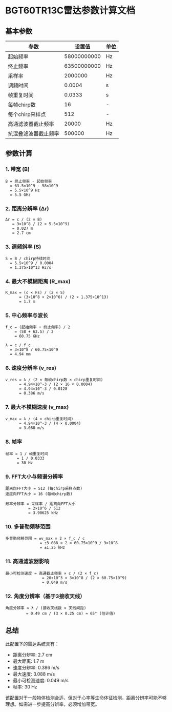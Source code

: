# BGT60TR13C雷达参数计算文档

## 基本参数

| 参数 | 设置值 | 单位 |
|------|--------|------|
| 起始频率 | 58000000000 | Hz |
| 终止频率 | 63500000000 | Hz |
| 采样率 | 2000000 | Hz |
| 调频时间 | 0.0004 | s |
| 帧重复时间 | 0.0333 | s |
| 每帧chirp数 | 16 | - |
| 每个chirp采样点 | 512 | - |
| 高通滤波器截止频率 | 20000 | Hz |
| 抗混叠滤波器截止频率 | 500000 | Hz |

## 参数计算

### 1. 带宽 (B)
```
B = 终止频率 - 起始频率
  = 63.5×10^9 - 58×10^9
  = 5.5×10^9 Hz
  = 5.5 GHz
```

### 2. 距离分辨率 (Δr)
```
Δr = c / (2 × B)
   = 3×10^8 / (2 × 5.5×10^9)
   = 0.027 m
   = 2.7 cm
```

### 3. 调频斜率 (S)
```
S = B / chirp持续时间
  = 5.5×10^9 / 0.0004
  = 1.375×10^13 Hz/s
```

### 4. 最大不模糊距离 (R_max)
```
R_max = (c × Fs) / (2 × S)
      = (3×10^8 × 2×10^6) / (2 × 1.375×10^13)
      = 1.7 m
```

### 5. 中心频率与波长
```
f_c = (起始频率 + 终止频率) / 2
    = (58 + 63.5) / 2
    = 60.75 GHz

λ = c / f_c
  = 3×10^8 / 60.75×10^9
  = 4.94 mm
```

### 6. 速度分辨率 (v_res)
```
v_res = λ / (2 × 每帧chirp数 × chirp重复时间)
      = 4.94×10^-3 / (2 × 16 × 0.0004)
      = 4.94×10^-3 / 0.0128
      = 0.386 m/s
```

### 7. 最大不模糊速度 (v_max)
```
v_max = λ / (4 × chirp重复时间)
      = 4.94×10^-3 / (4 × 0.0004)
      = 3.088 m/s
```

### 8. 帧率
```
帧率 = 1 / 帧重复时间
     = 1 / 0.0333
     = 30 Hz
```

### 9. FFT大小与频谱分辨率
```
距离向FFT大小 = 512 (每chirp采样点数)
速度向FFT大小 = 16 (每帧chirp数)

频率分辨率 = 采样率 / 距离向FFT大小
          = 2×10^6 / 512
          = 3.90625 kHz
```

### 10. 多普勒频移范围
```
多普勒频移范围 = ±v_max × 2 × f_c / c
               = ±3.088 × 2 × 60.75×10^9 / 3×10^8
               = ±1.25 kHz
```

### 11. 高通滤波器影响
```
最小可检测速度 ≈ 高通截止频率 × c / (2 × f_c)
                = 20×10^3 × 3×10^8 / (2 × 60.75×10^9)
                = 0.049 m/s
```

### 12. 角度分辨率（基于3接收天线）
```
角度分辨率 ≈ λ / (接收天线数 × 天线间距)
         ≈ 0.49 cm / (3 × 0.25 cm) ≈ 65° (估计值)
```

## 总结

此配置下的雷达系统具有：
- 距离分辨率: 2.7 cm
- 最大距离: 1.7 m
- 速度分辨率: 0.386 m/s
- 最大速度: 3.088 m/s
- 最小可检测速度: 0.049 m/s
- 帧率: 30 Hz

该配置对于一般物体检测合适，但对于心率等生命体征检测，距离分辨率可能不够理想。如需进一步提高分辨率，必须增加带宽。 